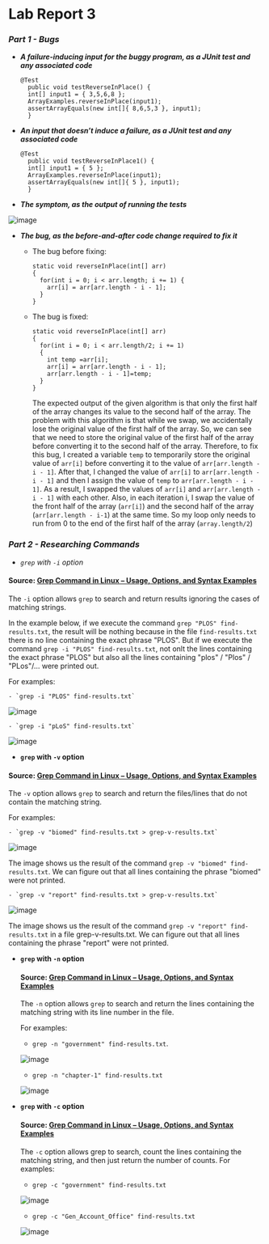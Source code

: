 # Lab Report 3

### ***Part 1 - Bugs***

- ***A failure-inducing input for the buggy program, as a JUnit test and any associated code***

  ```
  @Test 
	public void testReverseInPlace() {
    int[] input1 = { 3,5,6,8 };
    ArrayExamples.reverseInPlace(input1);
    assertArrayEquals(new int[]{ 8,6,5,3 }, input1);
	}
  ```

- ***An input that doesn’t induce a failure, as a JUnit test and any associated code***

  ```
  @Test 
	public void testReverseInPlace1() {
    int[] input1 = { 5 };
    ArrayExamples.reverseInPlace(input1);
    assertArrayEquals(new int[]{ 5 }, input1);
	}
  ```

- ***The symptom, as the output of running the tests***

 
![image](https://github.com/maynhile13105/Lab_Report_3/assets/146885739/ef2e25bc-18a3-4925-9dc0-c04406d525e3)

 
- ***The bug, as the before-and-after code change required to fix it***
    - The bug before fixing:
      ```
      static void reverseInPlace(int[] arr)
      {
        for(int i = 0; i < arr.length; i += 1) {
          arr[i] = arr[arr.length - i - 1];
        }
      }
      ```
    - The bug is fixed:
      ```
      static void reverseInPlace(int[] arr)
      {
        for(int i = 0; i < arr.length/2; i += 1)
        {
          int temp =arr[i];
          arr[i] = arr[arr.length - i - 1];
          arr[arr.length - i - 1]=temp;
        }
      }
      ```

      The expected output of the given algorithm is that only the first half of the array changes its value to the second half of the array. The problem with this algorithm is that while we swap, we accidentally lose the original value of the first half of the array. So, we can see that we need to store the original value of the first half of the array before converting it to the second half of the array.
Therefore, to fix this bug, I created a variable `temp` to temporarily store the original value of `arr[i]` before converting it to the value of `arr[arr.length - i - 1]`. After that, I changed the value of `arr[i]` to `arr[arr.length - i - 1]` and then I assign the value of `temp` to `arr[arr.length - i - 1]`. As a result, I swapped the values of `arr[i]` and `arr[arr.length - i - 1]` with each other. Also, in each iteration i, I swap the value of the front half of the array (`arr[i]`) and the second half of the array (`arr[arr.length - i-1`) at the same time. So my loop only needs to run from 0 to the end of the first half of the array (`array.length/2`)
### ***Part 2 - Researching Commands***


- *`grep` with `-i` option*

#### Source: [Grep Command in Linux – Usage, Options, and Syntax Examples](https://www.freecodecamp.org/news/grep-command-in-linux-usage-options-and-syntax-examples/#:~:text=Grep%20is%20a%20useful%20command,a%20powerful%20command%20to%20use.)

The `-i` option allows `grep` to search and return results ignoring the cases of matching strings.

In the example below, if we execute the command `grep "PLOS" find-results.txt`, the result will be nothing because in the file `find-results.txt` there is no line containing the exact phrase "PLOS". But if we execute the command `grep -i "PLOS" find-results.txt`, not onlt the lines containing the exact phrase "PLOS" but also all the lines containing "plos" / "Plos" / "PLos"/... were printed out.

For examples:
	
 	- `grep -i "PLOS" find-results.txt`

![image](https://github.com/maynhile13105/Lab_Report_3/assets/146885739/74e09274-2966-4b2e-bd14-cf16f1b2fd4e)
  
	- `grep -i "pLoS" find-results.txt`

![image](https://github.com/maynhile13105/Lab_Report_3/assets/146885739/311ca02e-3e59-4275-bb88-ee3fe383c699)

  
- **`grep` with `-v` option**

#### Source: [Grep Command in Linux – Usage, Options, and Syntax Examples](https://www.freecodecamp.org/news/grep-command-in-linux-usage-options-and-syntax-examples/#:~:text=Grep%20is%20a%20useful%20command,a%20powerful%20command%20to%20use.)

The `-v` option allows `grep` to search and return the files/lines that do not contain the matching string.

For examples: 

	- `grep -v "biomed" find-results.txt > grep-v-results.txt`

 ![image](https://github.com/maynhile13105/Lab_Report_3/assets/146885739/e7a95f73-10ee-4b10-9cdb-cdb4ec952795)
 
 The image shows us the result of the command `grep -v "biomed" find-results.txt`. We can figure out that all lines containing the phrase "biomed" were not printed.
 
	- `grep -v "report" find-results.txt > grep-v-results.txt`

 ![image](https://github.com/maynhile13105/Lab_Report_3/assets/146885739/d128d9ad-3cbf-4dcc-b2fc-a6a6acdd99a8)
 
 The image shows us the result of the command `grep -v "report" find-results.txt` in a file grep-v-results.txt. We can figure out that all lines containing the phrase "report" were not printed.
  
- **`grep` with `-n` option**

  #### Source: [Grep Command in Linux – Usage, Options, and Syntax Examples](https://www.freecodecamp.org/news/grep-command-in-linux-usage-options-and-syntax-examples/#:~:text=Grep%20is%20a%20useful%20command,a%20powerful%20command%20to%20use.)

  The `-n` option allows `grep` to search and return the lines containing the matching string with its line number in the file.

  For examples:
  
  	- `grep -n "government" find-results.txt`.

  ![image](https://github.com/maynhile13105/Lab_Report_3/assets/146885739/61c72442-1e0e-4970-911a-717b7f0875de)

  	- `grep -n "chapter-1" find-results.txt`

  ![image](https://github.com/maynhile13105/Lab_Report_3/assets/146885739/897559cc-68aa-45bb-a1ca-d7894e802f1c)


- **`grep` with `-c` option**

  #### Source: [Grep Command in Linux – Usage, Options, and Syntax Examples](https://www.freecodecamp.org/news/grep-command-in-linux-usage-options-and-syntax-examples/#:~:text=Grep%20is%20a%20useful%20command,a%20powerful%20command%20to%20use.)

  The `-c` option allows grep to search, count the lines containing the matching string, and then just return the number of counts.
  For examples:

  	- `grep -c "government" find-results.txt`

  ![image](https://github.com/maynhile13105/Lab_Report_3/assets/146885739/724c7430-7b39-450f-8eff-fd359c85e5b8)

  	- `grep -c "Gen_Account_Office" find-results.txt`
 
  ![image](https://github.com/maynhile13105/Lab_Report_3/assets/146885739/26d5a9ec-b913-4d38-a374-80e73daa2c16)




